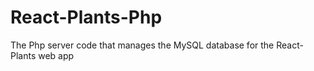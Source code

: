 # React-Plants-Php
The Php server code that manages the MySQL database for the React-Plants web app
